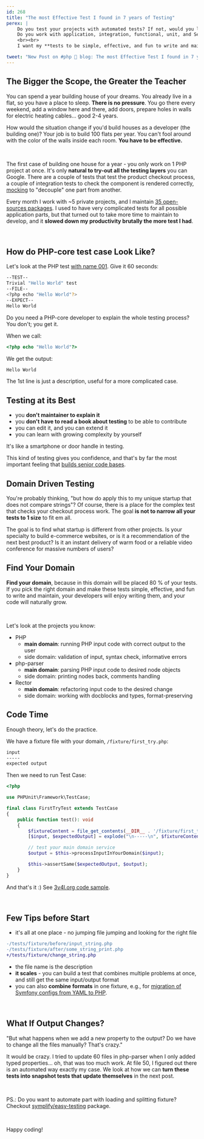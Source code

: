 ```yaml
---
id: 268
title: "The most Effective Test I found in 7 years of Testing"
perex: |
    Do you test your projects with automated tests? If not, would you like to start?
    Do you work with application, integration, functional, unit, and Selenium layers and drive you crazy? Do you spend more time writing tests than the actual code behind them?
    <br><br>
    I want my **tests to be simple, effective, and fun to write and maintain**. Today, we look at one approach used by [PHP itself](https://github.com/php/php-src/), `nikic/php-parser`. It's so good I'm surprised not everyone is using it.

tweet: "New Post on #php 🐘 blog: The most Effective Test I found in 7 years of Testing"
---
```


## The Bigger the Scope, the Greater the Teacher

You can spend a year building house of your dreams. You already live in a flat, so you have a place to sleep. **There is no pressure**. You go there every weekend, add a window here and there, add doors, prepare holes in walls for electric heating cables... good 2-4 years.

How would the situation change if you'd build houses as a developer (the building one)? Your job is to build 100 flats per year. You can't fool around with the color of the walls inside each room. **You have to be effective.**

<br>

The first case of building one house for a year - you only work on 1 PHP project at once. It's only **natural to try-out all the testing layers** you can Google. There are a couple of tests that test the product checkout process, a couple of integration tests to check the component is rendered correctly, [mocking](/blog/2018/06/11/how-to-turn-mocks-from-nightmare-to-solid-kiss-tests/) to "decouple" one part from another.

Every month I work with ~5 private projects, and I maintain [35 open-sources packages](https://packagist.org/profile/?page=3). I used to have very complicated tests for all possible application parts, but that turned out to take more time to maintain to develop, and it **slowed down my productivity brutally the more test I had**.

<br>

## How do PHP-core test case Look Like?

Let's look at the PHP test [with name 001](https://github.com/php/php-src/blob/master/tests/basic/001.phpt).
Give it 60 seconds:

```bash
--TEST--
Trivial "Hello World" test
--FILE--
<?php echo "Hello World"?>
--EXPECT--
Hello World
```

Do you need a PHP-core developer to explain the whole testing process? You don't; you get it.

When we call:

```php
<?php echo "Hello World"?>
```

We get the output:

```bash
Hello World
```

The 1st line is just a description, useful for a more complicated case.

## Testing at its Best

- you **don't maintainer to explain it**
- you **don't have to read a book about testing** to be able to contribute
- you can edit it, and you can extend it
- you can learn with growing complexity by yourself

It's like a smartphone or door handle in testing.

This kind of testing gives you confidence, and that's by far the most important feeling that [builds senior code bases](/blog/2020/03/02/we-do-not-need-senior-developers-we-need-senior-code-bases/).

## Domain Driven Testing

You're probably thinking, "but how do apply this to my unique startup that does not compare strings"? Of course, there is a place for the complex test that checks your checkout process work. The goal **is not to narrow all your tests to 1 size** to fit em all.

The goal is to find what startup is different from other projects. Is your specialty to build e-commerce websites, or is it a recommendation of the next best product? Is it an instant delivery of warm food or a reliable video conference for massive numbers of users?

## Find Your Domain

**Find your domain**, because in this domain will be placed 80 % of your tests. If you pick the right domain and make these tests simple, effective, and fun to write and maintain, your developers will enjoy writing them, and your code will naturally grow.

<br>

Let's look at the projects you know:

- PHP
    - **main domain**: running PHP input code with correct output to the user
    - side domain: validation of input, syntax check, informative errors
- php-parser
    - **main domain**: parsing PHP input code to desired node objects
    - side domain: printing nodes back, comments handling
- Rector
    - **main domain**: refactoring input code to the desired change
    - side domain: working with docblocks and types, format-preserving


## Code Time

Enough theory, let's do the practice.

We have a fixture file with your domain, `/fixture/first_try.php`:

```bash
input
-----
expected output
```

Then we need to run Test Case:

```php
<?php

use PHPUnit\Framework\TestCase;

final class FirstTryTest extends TestCase
{
    public function test(): void
    {
        $fixtureContent = file_get_contents(__DIR__ . '/fixture/first_try.php');
        [$input, $expectedOutput] = explode("\n-----\n", $fixtureContent);

        // test your main domain service
        $output = $this->processInputInYourDomain($input);

        $this->assertSame($expectedOutput, $output);
    }
}
```

And that's it :) See [3v4l.org code sample](https://3v4l.org/sEudR).

<br>

## Few Tips before Start

- it's all at one place - no jumping file jumping and looking for the right file

```diff
-/tests/fixture/before/input_string.php
-/tests/fixture/after/some_string_print.php
+/tests/fixture/change_string.php
```

- the file name is the description
- **it scales** - you can build a test that combines multiple problems at once, and still get the same input/output format
- you can also **combine formats** in one fixture, e.g., for [migration of Symfony configs from YAML to PHP](https://github.com/migrify/migrify/blob/master/packages/config-transformer/packages/format-switcher/tests/Converter/ConfigFormatConverter/FixtureYamlToPhp/normal/some.yaml).

<br>

## What If Output Changes?

"But what happens when we add a new property to the output? Do we have to change all the files manually? That's crazy."

It would be crazy. I tried to update 60 files in php-parser when I only added typed properties... oh, that was too much work. At file 50, I figured out there is an automated way exactly my case. We look at how we can **turn these tests into snapshot tests that update themselves** in the next post.

<br>

PS.: Do you want to automate part with loading and splitting fixture? Checkout [symplify/easy-testing](https://github.com/symplify/easy-testing) package.

<br>

Happy coding!
